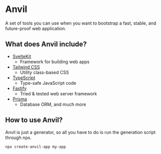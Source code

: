 # Anvil

A set of tools you can use when you want to bootstrap a fast, stable, and future-proof web application.

## What does Anvil include?

- [SvelteKit](https://kit.svelte.dev)
  - Framework for building web apps
- [Tailwind CSS](https://tailwindcss.com)
  - Utility class-based CSS
- [TypeScript](http://typescriptlang.org)
  - Type-safe JavaScript code
- [Fastify](https://www.fastify.io)
  - Tried & tested web server framework
- [Prisma](https://www.prisma.io)
  - Database ORM, and much more

## How to use Anvil?

Anvil is just a generator, so all you have to do is run the generation script through npx.

    npx create-anvil-app my-app
